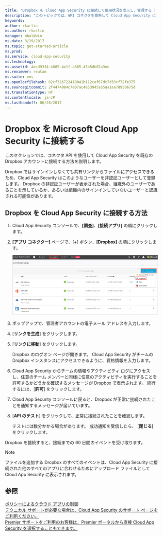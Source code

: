 ```yaml
---
title: "Dropbox を Cloud App Security に接続して使用状況を表示し、管理する | Microsoft Docs"
description: "このトピックでは、API コネクタを使用して Cloud App Security に Dropbox アプリを接続する方法に関する情報を提供します。"
keywords: 
author: rkarlin
ms.author: rkarlin
manager: mbaldwin
ms.date: 3/19/2017
ms.topic: get-started-article
ms.prod: 
ms.service: cloud-app-security
ms.technology: 
ms.assetid: 4acd93f4-b885-4e1f-a385-43b5db02a3ee
ms.reviewer: reutam
ms.suite: ems
ms.openlocfilehash: 02cf326722410041b112caf67dc7d33cf72fe375
ms.sourcegitcommit: 2f4474084c7e07ac4853945ab5aa1ea78950675d
ms.translationtype: HT
ms.contentlocale: ja-JP
ms.lasthandoff: 06/28/2017
---
```

# <a name="connect-dropbox-to-microsoft-cloud-app-security"></a>Dropbox を Microsoft Cloud App Security に接続する
このセクションでは、コネクタ API を使用して Cloud App Security を既存の Dropbox アカウントに接続する方法を説明します。  
 
 
Dropbox ではサインインしなくても共有リンクからファイルにアクセスできるため、Cloud App Security はこのようなユーザーを非認証ユーザーとして登録します。 Dropbox の非認証ユーザーが表示された場合、組織外のユーザーであることを示しているか、あるいは組織内のサインインしていないユーザーと認識される可能性があります。

## <a name="how-to-connect-dropbox-to-cloud-app-security"></a>Dropbox を Cloud App Security に接続する方法  
  
1.  Cloud App Security コンソールで、**[調査]**、**[接続アプリ]** の順にクリックします。  
  
2.  **[アプリ コネクター]** ページで、[+] ボタン、**[Dropbox]** の順にクリックします。  
  
     ![Dropbox の接続](./media/connect-dropbox.png "Dropbox の接続")  
  
3.  ポップアップで、管理者アカウントの電子メール アドレスを入力します。  
  
4.  [**リンクを生成**] をクリックします。  
  
5.  [**リンクに移動**] をクリックします。  
  
     Dropbox のログオン ページが開きます。 Cloud App Security がチームの Dropbox インスタンスにアクセスできるように、資格情報を入力します。  
  
6.  Cloud App Security からチームの情報やアクティビティ ログにアクセスし、任意のチーム メンバーと同様に任意のアクティビティを実行することを許可するかどうかを確認するメッセージが Dropbox で表示されます。 続行するには、[**許可**] をクリックします。  
  
7.  Cloud App Security コンソールに戻ると、Dropbox が正常に接続されたことを通知するメッセージが届いています。  
  
8.  [**API のテスト**] をクリックして、正常に接続されたことを確認します。  
  
     テストには数分かかる場合があります。 成功通知を受信したら、 [**閉じる**] をクリックします。  
  
Dropbox を接続すると、接続までの 60 日間のイベントを受け取ります。

> [!NOTE] 
> ファイルを追加する Dropbox のすべてのイベントは、Cloud App Security に接続された他のすべてのアプリに合わせるためにアップロード ファイルとして Cloud App Security に表示されます。 
 
## <a name="see-also"></a>参照  
[ポリシーによるクラウド アプリの制御](control-cloud-apps-with-policies.md)   
[テクニカル サポートが必要な場合は、Cloud App Security のサポート ページをご利用ください。](http://support.microsoft.com/oas/default.aspx?prid=16031)   
[Premier サポートをご利用のお客様は、Premier ポータルから直接 Cloud App Security を選択することもできます。](https://premier.microsoft.com/)  
  
  